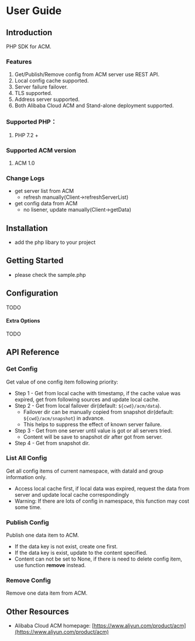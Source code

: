 # User Guide
## Introduction

PHP SDK for ACM.

### Features
1. Get/Publish/Remove config from ACM server use REST API.
2. Local config cache supported.
3. Server failure failover.
4. TLS supported.
5. Address server supported.
6. Both Alibaba Cloud ACM and Stand-alone deployment supported.

### Supported PHP：

1. PHP 7.2 +

### Supported ACM version
1. ACM 1.0

### Change Logs
- get server list from ACM
    - refresh manually(Client->refreshServerList)
- get config data from ACM
    - no lisener, update manually(Client->getData)

## Installation
- add the php libary to your project

## Getting Started
- please check the sample.php

## Configuration
TODO

#### Extra Options
TODO

## API Reference

### Get Config
Get value of one config item following priority:

* Step 1 - Get from local cache with timestamp, if the cache value was expired, get from following sources and update local cache.
* Step 2 - Get from local failover dir(default: `${cwd}/acm/data`).
  * Failover dir can be manually copied from snapshot dir(default: `${cwd}/acm/snapshot`) in advance.
  * This helps to suppress the effect of known server failure.
* Step 3 - Get from one server until value is got or all servers tried.
  * Content will be save to snapshot dir after got from server.
* Step 4 - Get from snapshot dir.

### List All Config
Get all config items of current namespace, with dataId and group information only.
* Access local cache first, if local data was expired, request the data from server and update local cache correspondingly
* Warning: If there are lots of config in namespace, this function may cost some time.

### Publish Config
Publish one data item to ACM.
* If the data key is not exist, create one first.
* If the data key is exist, update to the content specified.
* Content can not be set to None, if there is need to delete config item, use function __remove__ instead.

### Remove Config
Remove one data item from ACM.

## Other Resources

* Alibaba Cloud ACM homepage: [https://www.aliyun.com/product/acm](https://www.aliyun.com/product/acm)

